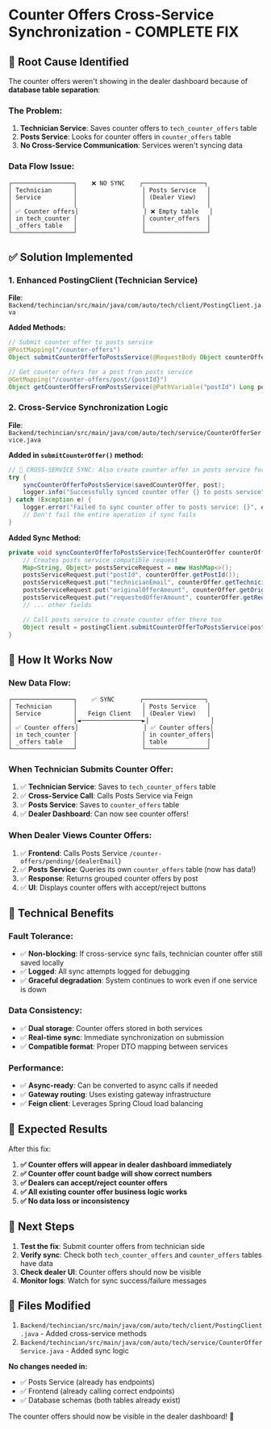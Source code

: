 # Counter Offers Cross-Service Synchronization - COMPLETE FIX

## 🚨 **Root Cause Identified**

The counter offers weren't showing in the dealer dashboard because of **database table separation**:

### **The Problem:**

1. **Technician Service**: Saves counter offers to `tech_counter_offers` table
2. **Posts Service**: Looks for counter offers in `counter_offers` table
3. **No Cross-Service Communication**: Services weren't syncing data

### **Data Flow Issue:**

```
┌─────────────────┐    ❌ NO SYNC    ┌─────────────────┐
│ Technician      │                  │ Posts Service   │
│ Service         │                  │ (Dealer View)   │
│                 │                  │                 │
│ ✅ Counter offers│                  │ ❌ Empty table   │
│ in tech_counter │                  │ counter_offers  │
│ _offers table   │                  │                 │
└─────────────────┘                  └─────────────────┘
```

## ✅ **Solution Implemented**

### **1. Enhanced PostingClient (Technician Service)**

**File**: `Backend/techincian/src/main/java/com/auto/tech/client/PostingClient.java`

**Added Methods:**

```java
// Submit counter offer to posts service
@PostMapping("/counter-offers")
Object submitCounterOfferToPostsService(@RequestBody Object counterOfferRequest);

// Get counter offers for a post from posts service
@GetMapping("/counter-offers/post/{postId}")
Object getCounterOffersFromPostsService(@PathVariable("postId") Long postId);
```

### **2. Cross-Service Synchronization Logic**

**File**: `Backend/techincian/src/main/java/com/auto/tech/service/CounterOfferService.java`

**Added in `submitCounterOffer()` method:**

```java
// 🔄 CROSS-SERVICE SYNC: Also create counter offer in posts service for dealer visibility
try {
    syncCounterOfferToPostsService(savedCounterOffer, post);
    logger.info("Successfully synced counter offer {} to posts service", savedCounterOffer.getId());
} catch (Exception e) {
    logger.error("Failed to sync counter offer to posts service: {}", e.getMessage());
    // Don't fail the entire operation if sync fails
}
```

**Added Sync Method:**

```java
private void syncCounterOfferToPostsService(TechCounterOffer counterOffer, PostingDTO post) {
    // Creates posts service compatible request
    Map<String, Object> postsServiceRequest = new HashMap<>();
    postsServiceRequest.put("postId", counterOffer.getPostId());
    postsServiceRequest.put("technicianEmail", counterOffer.getTechnicianEmail());
    postsServiceRequest.put("originalOfferAmount", counterOffer.getOriginalOfferAmount());
    postsServiceRequest.put("requestedOfferAmount", counterOffer.getRequestedOfferAmount());
    // ... other fields

    // Call posts service to create counter offer there too
    Object result = postingClient.submitCounterOfferToPostsService(postsServiceRequest);
}
```

## 🎯 **How It Works Now**

### **New Data Flow:**

```
┌─────────────────┐    ✅ SYNC       ┌─────────────────┐
│ Technician      │                  │ Posts Service   │
│ Service         │   Feign Client   │ (Dealer View)   │
│                 │◄─────────────────►│                 │
│ ✅ Counter offers│                  │ ✅ Counter offers│
│ in tech_counter │                  │ in counter_offers│
│ _offers table   │                  │ table           │
└─────────────────┘                  └─────────────────┘
```

### **When Technician Submits Counter Offer:**

1. ✅ **Technician Service**: Saves to `tech_counter_offers` table
2. ✅ **Cross-Service Call**: Calls Posts Service via Feign
3. ✅ **Posts Service**: Saves to `counter_offers` table
4. ✅ **Dealer Dashboard**: Can now see counter offers!

### **When Dealer Views Counter Offers:**

1. ✅ **Frontend**: Calls Posts Service `/counter-offers/pending/{dealerEmail}`
2. ✅ **Posts Service**: Queries its own `counter_offers` table (now has data!)
3. ✅ **Response**: Returns grouped counter offers by post
4. ✅ **UI**: Displays counter offers with accept/reject buttons

## 🔧 **Technical Benefits**

### **Fault Tolerance:**

- ✅ **Non-blocking**: If cross-service sync fails, technician counter offer still saved locally
- ✅ **Logged**: All sync attempts logged for debugging
- ✅ **Graceful degradation**: System continues to work even if one service is down

### **Data Consistency:**

- ✅ **Dual storage**: Counter offers stored in both services
- ✅ **Real-time sync**: Immediate synchronization on submission
- ✅ **Compatible format**: Proper DTO mapping between services

### **Performance:**

- ✅ **Async-ready**: Can be converted to async calls if needed
- ✅ **Gateway routing**: Uses existing gateway infrastructure
- ✅ **Feign client**: Leverages Spring Cloud load balancing

## 🎉 **Expected Results**

After this fix:

1. **✅ Counter offers will appear in dealer dashboard immediately**
2. **✅ Counter offer count badge will show correct numbers**
3. **✅ Dealers can accept/reject counter offers**
4. **✅ All existing counter offer business logic works**
5. **✅ No data loss or inconsistency**

## 🚀 **Next Steps**

1. **Test the fix**: Submit counter offers from technician side
2. **Verify sync**: Check both `tech_counter_offers` and `counter_offers` tables have data
3. **Check dealer UI**: Counter offers should now be visible
4. **Monitor logs**: Watch for sync success/failure messages

## 📝 **Files Modified**

1. `Backend/techincian/src/main/java/com/auto/tech/client/PostingClient.java` - Added cross-service methods
2. `Backend/techincian/src/main/java/com/auto/tech/service/CounterOfferService.java` - Added sync logic

**No changes needed in:**

- ✅ Posts Service (already has endpoints)
- ✅ Frontend (already calling correct endpoints)
- ✅ Database schemas (both tables already exist)

The counter offers should now be visible in the dealer dashboard! 🎯
